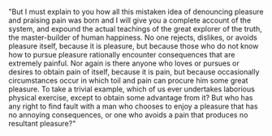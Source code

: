 "But I must explain to you how all this mistaken idea of denouncing pleasure and praising pain was born and I will give you a complete 
account of the system, and expound the actual teachings of the great explorer of the truth, the master-builder of human happiness.
 No one rejects, dislikes, or avoids pleasure itself, because it is pleasure, but because those who do not know how to pursue pleasure 
 rationally encounter consequences that are extremely painful. Nor again is there anyone who loves or pursues or desires to obtain pain
  of itself, because it is pain, but because occasionally circumstances occur in which toil and pain can procure him some great
   pleasure. To take a trivial example, which of us ever undertakes laborious physical exercise, except to obtain some advantage from
    it? But who has any right to find fault with a man who chooses to enjoy a pleasure that has no annoying consequences, or one who
     avoids a pain that produces no resultant pleasure?"
